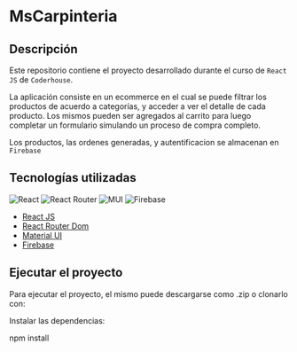 # MsCarpinteria

## Descripción

Este repositorio contiene el proyecto desarrollado durante el curso de `React JS` de `Coderhouse`.

La aplicación consiste en un ecommerce en el cual se puede filtrar los productos de acuerdo a categorías, y acceder a ver el detalle de cada producto. Los mismos pueden ser agregados al carrito para luego completar un formulario simulando un proceso de compra completo.

Los productos, las ordenes generadas, y autentificacion se almacenan en `Firebase`

## Tecnologías utilizadas

![React](https://i.postimg.cc/KjXdKJnx/react.jpg) ![React Router](https://i.postimg.cc/yxF20cP9/routerdom.jpg) ![MUI](https://i.postimg.cc/59LccWV0/mui.jpg) ![Firebase](https://i.postimg.cc/SsYBNwYg/firebase.jpg)

- [React JS](https://reactjs.org/)
- [React Router Dom](https://reactrouter.com/)
- [Material UI](https://mui.com/)
- [Firebase](https://firebase.google.com/)

## Ejecutar el proyecto

Para ejecutar el proyecto, el mismo puede descargarse como .zip o clonarlo con:

Instalar las dependencias:

npm install
